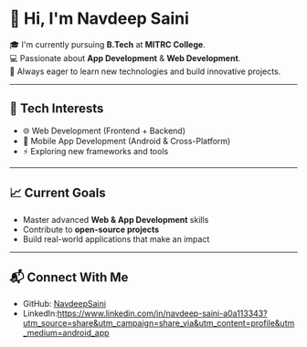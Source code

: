 # 👋 Hi, I'm Navdeep Saini  

🎓 I'm currently pursuing **B.Tech** at **MITRC College**.  
💻 Passionate about **App Development** & **Web Development**.  
🚀 Always eager to learn new technologies and build innovative projects.  

---

## 🔧 Tech Interests  
- 🌐 Web Development (Frontend + Backend)  
- 📱 Mobile App Development (Android & Cross-Platform)  
- ⚡ Exploring new frameworks and tools  

---

## 📈 Current Goals  
- Master advanced **Web & App Development** skills  
- Contribute to **open-source projects**  
- Build real-world applications that make an impact  

---

## 📬 Connect With Me  
- GitHub: [NavdeepSaini](https://github.com/your-username)  
- LinkedIn:https://www.linkedin.com/in/navdeep-saini-a0a113343?utm_source=share&utm_campaign=share_via&utm_content=profile&utm_medium=android_app
